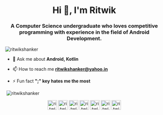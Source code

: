 <h1 align="center">Hi 👋, I'm Ritwik</h1>
<h3 align="center">A Computer Science undergraduate who loves competitive programming with experience in the field of Android Development.</h3>

<p align="left"> <img src="https://komarev.com/ghpvc/?username=ritwikshanker" alt="ritwikshanker" /> </p>

- 💬 Ask me about **Android, Kotlin**

- 📫 How to reach me **ritwikshanker@yahoo.in**

- ⚡ Fun fact **";" key hates me the most**

<p>&nbsp;<img align="center" src="https://github-readme-stats.vercel.app/api?username=ritwikshanker&show_icons=true" alt="ritwikshanker" /></p>

<p align="center">
<a href="https://dev.to/ritwikshanker" target="blank"><img align="center" src="https://cdn.jsdelivr.net/npm/simple-icons@3.0.1/icons/dev-dot-to.svg" alt="ritwikshanker" height="30" width="30" /></a>
<a href="https://twitter.com/ritwikshanker" target="blank"><img align="center" src="https://cdn.jsdelivr.net/npm/simple-icons@3.0.1/icons/twitter.svg" alt="ritwikshanker" height="30" width="30" /></a>
<a href="https://linkedin.com/in/ritwikshanker" target="blank"><img align="center" src="https://cdn.jsdelivr.net/npm/simple-icons@3.0.1/icons/linkedin.svg" alt="ritwikshanker" height="30" width="30" /></a>
<a href="https://stackoverflow.com/users/7024091/ritwikshanker" target="blank"><img align="center" src="https://cdn.jsdelivr.net/npm/simple-icons@3.0.1/icons/stackoverflow.svg" alt="ritwikshanker" height="30" width="30" /></a>
<a href="https://fb.com/ritwikshanker" target="blank"><img align="center" src="https://cdn.jsdelivr.net/npm/simple-icons@3.0.1/icons/facebook.svg" alt="ritwikshanker" height="30" width="30" /></a>
<a href="https://instagram.com/ritwikshanker" target="blank"><img align="center" src="https://cdn.jsdelivr.net/npm/simple-icons@3.0.1/icons/instagram.svg" alt="ritwikshanker" height="30" width="30" /></a>
<a href="https://www.youtube.com/c/ritwikshanker" target="blank"><img align="center" src="https://cdn.jsdelivr.net/npm/simple-icons@3.0.1/icons/youtube.svg" alt="ritwikshanker" height="30" width="30" /></a>
</p>
